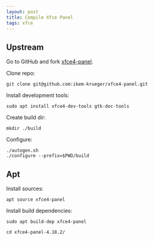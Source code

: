 ```yaml
---
layout: post
title: Compile Xfce Panel
tags: xfce
---
```


## Upstream

Go to GitHub and fork [xfce4-panel](https://github.com/xfce-mirror/xfce4-panel).

Clone repo:

`git clone git@github.com:ikem-krueger/xfce4-panel.git`

Install development tools:

`sudo apt install xfce4-dev-tools gtk-doc-tools`

Create build dir:

`mkdir ./build`

Configure:

```
./autogen.sh
./configure --prefix=$PWD/build
```

## Apt

Install sources:

```
apt source xfce4-panel
```

Install build dependencies:

```
sudo apt build-dep xfce4-panel
```

```
cd xfce4-panel-4.18.2/
```
